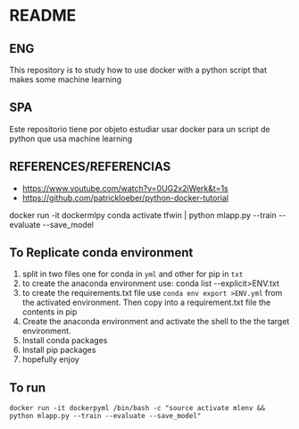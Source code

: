 # README
## ENG
This repository is to study how to use docker with a python script that makes some machine learning
## SPA
Este repositorio tiene por objeto estudiar usar docker para un script de python que usa machine learning
## REFERENCES/REFERENCIAS

* https://www.youtube.com/watch?v=0UG2x2iWerk&t=1s
* https://github.com/patrickloeber/python-docker-tutorial

 docker run -it dockermlpy conda activate tfwin | python  mlapp.py --train --evaluate --save_model

 ## To Replicate conda environment

 1. split in two files one for conda in `yml` and other for pip in `txt`
 2. to create the anaconda environment use:
    conda list --explicit>ENV.txt
 3. to create the requirements.txt file use `conda env export >ENV.yml` from the activated environment. Then copy into a requirement.txt file the contents in pip
 4. Create the anaconda environment and activate the shell to the the target environment.
 5. Install conda packages
 6. Install pip packages
 7. hopefully enjoy

 ## To run
    
    docker run -it dockerpyml /bin/bash -c "source activate mlenv && python mlapp.py --train --evaluate --save_model"



    